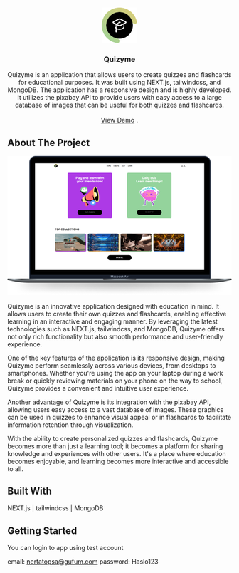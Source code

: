 <br/>
<p align="center">
  <a href="https://github.com/WBK0/quizyme">
    <img src="https://raw.githubusercontent.com/WBK0/quizyme/main/public/logo.png" alt="Logo" width="80" height="80">
  </a>

  <h3 align="center">Quizyme</h3>

  <p align="center">
    Quizyme is an application that allows users to create quizzes and flashcards for educational purposes. It was built using NEXT.js, tailwindcss, and MongoDB. The application has a responsive design and is highly developed. It utilizes the pixabay API to provide users with easy access to a large database of images that can be useful for both quizzes and flashcards.
    <br/>
    <br/>
    <a href="https://github.com/WBK0/quizyme">View Demo</a>
    .
  </p>
</p>



## About The Project

![Screen Shot](https://raw.githubusercontent.com/WBK0/quizyme/main/public/quizyme-macbook.png)

Quizyme is an innovative application designed with education in mind. It allows users to create their own quizzes and flashcards, enabling effective learning in an interactive and engaging manner. By leveraging the latest technologies such as NEXT.js, tailwindcss, and MongoDB, Quizyme offers not only rich functionality but also smooth performance and user-friendly experience.

One of the key features of the application is its responsive design, making Quizyme perform seamlessly across various devices, from desktops to smartphones. Whether you're using the app on your laptop during a work break or quickly reviewing materials on your phone on the way to school, Quizyme provides a convenient and intuitive user experience.

Another advantage of Quizyme is its integration with the pixabay API, allowing users easy access to a vast database of images. These graphics can be used in quizzes to enhance visual appeal or in flashcards to facilitate information retention through visualization.

With the ability to create personalized quizzes and flashcards, Quizyme becomes more than just a learning tool; it becomes a platform for sharing knowledge and experiences with other users. It's a place where education becomes enjoyable, and learning becomes more interactive and accessible to all.

## Built With

NEXT.js | tailwindcss | MongoDB 

## Getting Started

You can login to app using test account

email: nertatopsa@gufum.com
password: Haslo123

